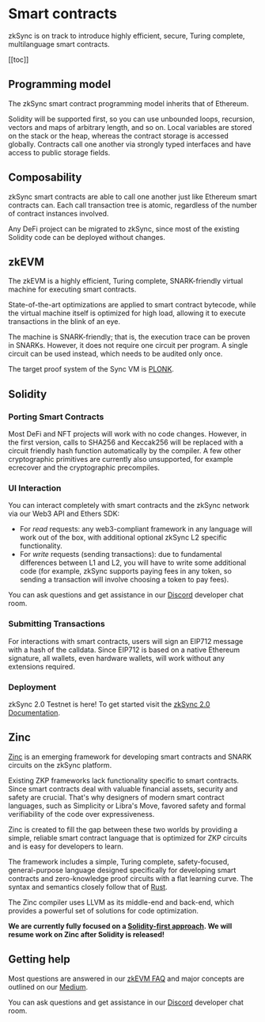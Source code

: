 # Smart contracts

zkSync is on track to introduce highly efficient, secure, Turing complete, multilanguage smart contracts.

[[toc]]

<!-- spell-checker:disable -->

## Programming model

The zkSync smart contract programming model inherits that of Ethereum.

Solidity will be supported first, so you can use unbounded loops, recursion, vectors and maps of arbitrary length, and
so on. Local variables are stored on the stack or the heap, whereas the contract storage is accessed globally. Contracts
call one another via strongly typed interfaces and have access to public storage fields.

## Composability

zkSync smart contracts are able to call one another just like Ethereum smart contracts can. Each call transaction tree
is atomic, regardless of the number of contract instances involved.

Any DeFi project can be migrated to zkSync, since most of the existing Solidity code can be deployed without changes.

## zkEVM

The zkEVM is a highly efficient, Turing complete, SNARK-friendly virtual machine for executing smart contracts.

State-of-the-art optimizations are applied to smart contract bytecode, while the virtual machine itself is optimized for
high load, allowing it to execute transactions in the blink of an eye.

The machine is SNARK-friendly; that is, the execution trace can be proven in SNARKs. However, it does not require one
circuit per program. A single circuit can be used instead, which needs to be audited only once.

The target proof system of the Sync VM is [PLONK](https://eprint.iacr.org/2019/953).

## Solidity

### Porting Smart Contracts

Most DeFi and NFT projects will work with no code changes. However, in the first version, calls to SHA256 and Keccak256
will be replaced with a circuit friendly hash function automatically by the compiler. A few other cryptographic
primitives are currently also unsupported, for example ecrecover and the cryptographic precompiles.

### UI Interaction

You can interact completely with smart contracts and the zkSync network via our Web3 API and Ethers SDK:

- For _read_ requests: any web3-compliant framework in any language will work out of the box, with additional optional
  zkSync L2 specific functionality.
- For _write_ requests (sending transactions): due to fundamental differences between L1 and L2, you will have to write
  some additional code (for example, zkSync supports paying fees in any token, so sending a transaction will involve
  choosing a token to pay fees).

You can ask questions and get assistance in our [Discord](https://discord.gg/nMaPGrDDwk) developer chat room.

### Submitting Transactions

For interactions with smart contracts, users will sign an EIP712 message with a hash of the calldata. Since EIP712 is
based on a native Ethereum signature, all wallets, even hardware wallets, will work without any extensions required.

### Deployment

zkSync 2.0 Testnet is here! To get started visit the [zkSync 2.0 Documentation](https://v2-docs.zksync.io/dev/).

## Zinc

[Zinc](https://github.com/matter-labs/zinc) is an emerging framework for developing smart contracts and SNARK circuits
on the zkSync platform.

Existing ZKP frameworks lack functionality specific to smart contracts. Since smart contracts deal with valuable
financial assets, security and safety are crucial. That's why designers of modern smart contract languages, such as
Simplicity or Libra's Move, favored safety and formal verifiability of the code over expressiveness.

Zinc is created to fill the gap between these two worlds by providing a simple, reliable smart contract language that is
optimized for ZKP circuits and is easy for developers to learn.

The framework includes a simple, Turing complete, safety-focused, general-purpose language designed specifically for
developing smart contracts and zero-knowledge proof circuits with a flat learning curve. The syntax and semantics
closely follow that of [Rust](https://www.rust-lang.org/).

The Zinc compiler uses LLVM as its middle-end and back-end, which provides a powerful set of solutions for code
optimization.

**We are currently fully focused on a
[Solidity-first approach](https://medium.com/matter-labs/unisync-a-port-of-uniswap-v2-on-the-zkevm-b12954748504). We
will resume work on Zinc after Solidity is released!**

## Getting help

Most questions are answered in our [zkEVM FAQ](/zkevm/README.md) and major concepts are outlined on our
[Medium](https://medium.com/matter-labs).

You can ask questions and get assistance in our [Discord](https://discord.gg/5b6s7VTC) developer chat room.
